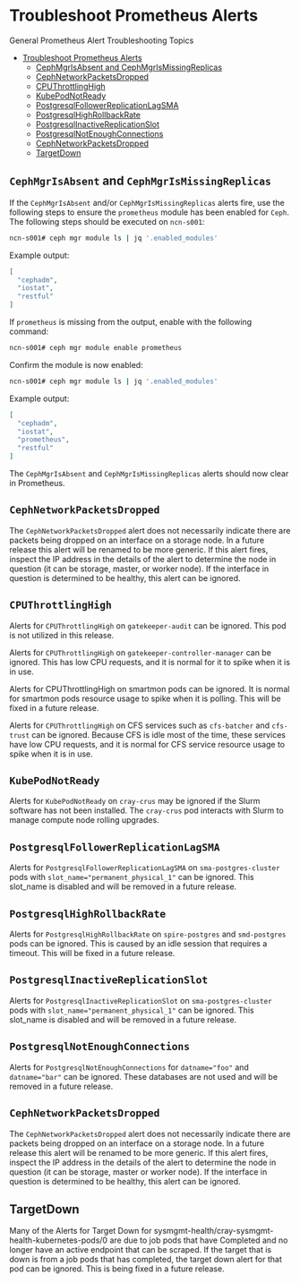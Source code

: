 # Troubleshoot Prometheus Alerts

General Prometheus Alert Troubleshooting Topics
- [Troubleshoot Prometheus Alerts](#troubleshoot-prometheus-alerts)
  - [CephMgrIsAbsent and CephMgrIsMissingReplicas](#cephmgrisabsent-and-cephmgrismissingreplicas)
  - [CephNetworkPacketsDropped](#cephnetworkpacketsdropped)
  - [CPUThrottlingHigh](#cputhrottlinghigh)
  - [KubePodNotReady](#kubepodnotready)
  - [PostgresqlFollowerReplicationLagSMA](#postgresqlfollowerreplicationlagsma)
  - [PostgresqlHighRollbackRate](#postgresqlhighrollbackrate)
  - [PostgresqlInactiveReplicationSlot](#postgresqlinactivereplicationslot)
  - [PostgresqlNotEnoughConnections](#postgresqlnotenoughconnections)
  - [CephNetworkPacketsDropped](#cephnetworkpacketsdropped)
  - [TargetDown](#targetdown)

<a name="cephmgrmissing"></a>
## `CephMgrIsAbsent` and `CephMgrIsMissingReplicas`

If the `CephMgrIsAbsent` and/or `CephMgrIsMissingReplicas` alerts fire, use the following steps to ensure the `prometheus` module has been enabled for `Ceph`. The following steps should be executed on `ncn-s001`:

```bash
ncn-s001# ceph mgr module ls | jq '.enabled_modules'
```

Example output:

```json
[
  "cephadm",
  "iostat",
  "restful"
]
```

If `prometheus` is missing from the output, enable with the following command:

```bash
ncn-s001# ceph mgr module enable prometheus
```

Confirm the module is now enabled:

```bash
ncn-s001# ceph mgr module ls | jq '.enabled_modules'
```

Example output:

```json
[
  "cephadm",
  "iostat",
  "prometheus",
  "restful"
]
```

The `CephMgrIsAbsent` and `CephMgrIsMissingReplicas` alerts should now clear in Prometheus.


<a name="networkpacketsdropped"></a>
## `CephNetworkPacketsDropped`

The `CephNetworkPacketsDropped` alert does not necessarily indicate there are packets being dropped on an interface on a storage node. In a future release this alert will be renamed to be more generic. If this alert fires, inspect the IP address in the details of the alert to determine the node in question (it can be storage, master, or worker node). If the interface in question is determined to be healthy, this alert can be ignored.

<a name="cputhrottlinghigh"></a>
## `CPUThrottlingHigh`

Alerts for `CPUThrottlingHigh` on `gatekeeper-audit` can be ignored. This pod is not utilized in this release.

Alerts for `CPUThrottlingHigh` on `gatekeeper-controller-manager` can be ignored. This has low CPU requests, and it is normal for it to spike when it is in use.

Alerts for CPUThrottlingHigh on smartmon pods can be ignored. It is normal for smartmon pods resource usage to spike when it is polling. This will be fixed in a future release.

Alerts for `CPUThrottlingHigh` on CFS services such as `cfs-batcher` and `cfs-trust` can be ignored. Because CFS is idle most of the time, these services have low CPU requests, and it is normal for CFS service resource usage to spike when it is in use.

<a name="kubepodnotready"></a>
## `KubePodNotReady`

Alerts for `KubePodNotReady` on `cray-crus` may be ignored if the Slurm software has not been installed. The `cray-crus` pod interacts with Slurm to manage compute node rolling upgrades.

<a name="followerlagsma"></a>
## `PostgresqlFollowerReplicationLagSMA`

Alerts for `PostgresqlFollowerReplicationLagSMA` on `sma-postgres-cluster` pods with `slot_name="permanent_physical_1"` can be ignored. This slot_name is disabled and will be removed in a future release.

<a name="highrollbackrate"></a>
## `PostgresqlHighRollbackRate`

Alerts for `PostgresqlHighRollbackRate` on `spire-postgres` and `smd-postgres` pods can be ignored. This is caused by an idle session that requires a timeout. This will be fixed in a future release.

<a name="inactiveslot"></a>
## `PostgresqlInactiveReplicationSlot`

Alerts for `PostgresqlInactiveReplicationSlot` on `sma-postgres-cluster` pods with `slot_name="permanent_physical_1"` can be ignored. This slot_name is disabled and will be removed in a future release.

<a name="notenoughconnections"></a>
## `PostgresqlNotEnoughConnections`

Alerts for `PostgresqlNotEnoughConnections` for `datname="foo"` and `datname="bar"` can be ignored. These databases are not used and will be removed in a future release.

<a name="networkpacketsdropped"></a>
## `CephNetworkPacketsDropped`

The `CephNetworkPacketsDropped` alert does not necessarily indicate there are packets being dropped on an interface on a storage node. In a future release this alert will be renamed to be more generic. If this alert fires, inspect the IP address in the details of the alert to determine the node in question (it can be storage, master or worker node). If the interface in question is determined to be healthy, this alert can be ignored.

<a name="targetdown"></a>
## TargetDown

Many of the Alerts for Target Down for sysmgmt-health/cray-sysmgmt-health-kubernetes-pods/0 are due to job pods that have Completed and no longer have an active endpoint that can be scraped. If the target that is down is from a job pods that has completed, the target down alert for that pod can be ignored. This is being fixed in a future release.
